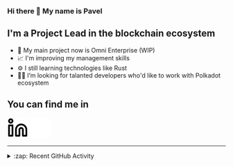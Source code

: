 ### Hi there 👋 My name is Pavel

## I'm a Project Lead in the blockchain ecosystem 

- 🚀 My main project now is Omni Enterprise (WIP)
- 📈 I'm improving my management skills
- ⚙️ I still learning technologies like Rust
- 🧑‍💻 I’m looking for talanted developers who'd like to work with Polkadot ecosystem

## You can find me in
[![website](./img/linkedin-light.svg)](https://www.linkedin.com/in/golovkinpl/)
[![website](./img/linkedin-dark.svg)](https://www.linkedin.com/in/golovkinpl/)

---

<details>
  <summary>:zap: Recent GitHub Activity</summary>
  
<!--START_SECTION:activity-->
1. ❗ Opened issue [#137](https://github.com/paseo-network/runtimes/issues/137) in [paseo-network/runtimes](https://github.com/paseo-network/runtimes)
2. 🗣 Commented on [#1017](https://github.com/novasamatech/metadata-portal/issues/1017#issuecomment-2394334512) in [novasamatech/metadata-portal](https://github.com/novasamatech/metadata-portal)
3. 🎉 Merged PR [#1020](https://github.com/novasamatech/metadata-portal/pull/1020) in [novasamatech/metadata-portal](https://github.com/novasamatech/metadata-portal)
4. 🎉 Merged PR [#1019](https://github.com/novasamatech/metadata-portal/pull/1019) in [novasamatech/metadata-portal](https://github.com/novasamatech/metadata-portal)
5. 🗣 Commented on [#1800](https://github.com/novasamatech/nova-spektr/pull/1800#issuecomment-2392247143) in [novasamatech/nova-spektr](https://github.com/novasamatech/nova-spektr)
<!--END_SECTION:activity-->

</details>
